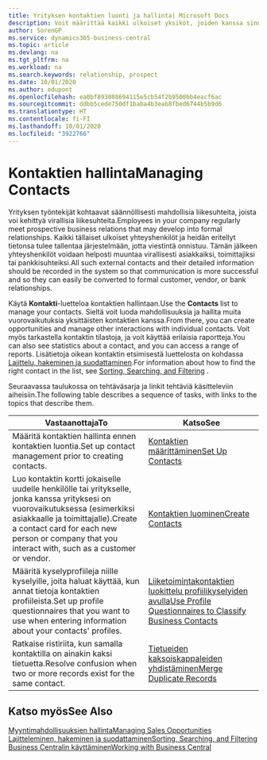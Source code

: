 ```yaml
---
title: Yrityksen kontaktien luonti ja hallinta| Microsoft Docs
description: Voit määrittää kaikki ulkoiset yksiköt, joiden kanssa sinulla on liikesuhde, kontakteiksi. Kyse voi olla esimerkiksi prospekteista, asiakkaista, toimittajista ja konsulteista.
author: SorenGP
ms.service: dynamics365-business-central
ms.topic: article
ms.devlang: na
ms.tgt_pltfrm: na
ms.workload: na
ms.search.keywords: relationship, prospect
ms.date: 10/01/2020
ms.author: edupont
ms.openlocfilehash: ea0bf893088694115e5cb54f2b9500bb4eacf6ac
ms.sourcegitcommit: ddbb5cede750df1baba4b3eab8fbed6744b5b9d6
ms.translationtype: HT
ms.contentlocale: fi-FI
ms.lasthandoff: 10/01/2020
ms.locfileid: "3922766"
---
```

# <a name="managing-contacts"></a><span data-ttu-id="af921-103">Kontaktien hallinta</span><span class="sxs-lookup"><span data-stu-id="af921-103">Managing Contacts</span></span>

<span data-ttu-id="af921-104">Yrityksen työntekijät kohtaavat säännöllisesti mahdollisia liikesuhteita, joista voi kehittyä virallisia liikesuhteita.</span><span class="sxs-lookup"><span data-stu-id="af921-104">Employees in your company regularly meet prospective business relations that may develop into formal relationships.</span></span> <span data-ttu-id="af921-105">Kaikki tällaiset ulkoiset yhteyshenkilöt ja heidän eritellyt tietonsa tulee tallentaa järjestelmään, jotta viestintä onnistuu. Tämän jälkeen yhteyshenkilöt voidaan helposti muuntaa virallisesti asiakkaiksi, toimittajiksi tai pankkisuhteiksi.</span><span class="sxs-lookup"><span data-stu-id="af921-105">All such external contacts and their detailed information should be recorded in the system so that communication is more successful and so they can easily be converted to formal customer, vendor, or bank relationships.</span></span>

<span data-ttu-id="af921-106">Käytä **Kontakti**-luetteloa kontaktien hallintaan.</span><span class="sxs-lookup"><span data-stu-id="af921-106">Use the **Contacts** list to manage your contacts.</span></span> <span data-ttu-id="af921-107">Sieltä voit luoda mahdollisuuksia ja hallita muita vuorovaikutuksia yksittäisten kontaktien kanssa.</span><span class="sxs-lookup"><span data-stu-id="af921-107">From there, you can create opportunities and manage other interactions with individual contacts.</span></span> <span data-ttu-id="af921-108">Voit myös tarkastella kontaktin tilastoja, ja voit käyttää erilaisia raportteja.</span><span class="sxs-lookup"><span data-stu-id="af921-108">You can also see statistics about a contact, and you can access a range of reports.</span></span> <span data-ttu-id="af921-109">Lisätietoja oikean kontaktin etsimisestä luettelosta on kohdassa [Lajittelu, hakeminen ja suodattaminen](ui-enter-criteria-filters.md).</span><span class="sxs-lookup"><span data-stu-id="af921-109">For information about how to find the right contact in the list, see [Sorting, Searching, and Filtering](ui-enter-criteria-filters.md) .</span></span>  

<span data-ttu-id="af921-110">Seuraavassa taulukossa on tehtäväsarja ja linkit tehtäviä käsitteleviin aiheisiin.</span><span class="sxs-lookup"><span data-stu-id="af921-110">The following table describes a sequence of tasks, with links to the topics that describe them.</span></span>

| <span data-ttu-id="af921-111">Vastaanottaja</span><span class="sxs-lookup"><span data-stu-id="af921-111">To</span></span> | <span data-ttu-id="af921-112">Katso</span><span class="sxs-lookup"><span data-stu-id="af921-112">See</span></span> |
| --- | --- |
| <span data-ttu-id="af921-113">Määritä kontaktien hallinta ennen kontaktien luontia.</span><span class="sxs-lookup"><span data-stu-id="af921-113">Set up contact management prior to creating contacts.</span></span> |[<span data-ttu-id="af921-114">Kontaktien määrittäminen</span><span class="sxs-lookup"><span data-stu-id="af921-114">Set Up Contacts</span></span>](marketing-setup-contacts.md) |
| <span data-ttu-id="af921-115">Luo kontaktin kortti jokaiselle uudelle henkilölle tai yritykselle, jonka kanssa yrityksesi on vuorovaikutuksessa (esimerkiksi asiakkaalle ja toimittajalle).</span><span class="sxs-lookup"><span data-stu-id="af921-115">Create a contact card for each new person or company that you interact with, such as a customer or vendor.</span></span> |[<span data-ttu-id="af921-116">Kontaktien luominen</span><span class="sxs-lookup"><span data-stu-id="af921-116">Create Contacts</span></span>](marketing-create-contact-companies.md) |
|<span data-ttu-id="af921-117">Määritä kyselyprofiileja niille kyselyille, joita haluat käyttää, kun annat tietoja kontaktien profiileista.</span><span class="sxs-lookup"><span data-stu-id="af921-117">Set up profile questionnaires that you want to use when entering information about your contacts' profiles.</span></span>|[<span data-ttu-id="af921-118">Liiketoimintakontaktien luokittelu profiilikyselyiden avulla</span><span class="sxs-lookup"><span data-stu-id="af921-118">Use Profile Questionnaires to Classify Business Contacts</span></span>](marketing-create-contact-profile-questionnaire.md)|
|<span data-ttu-id="af921-119">Ratkaise ristiriita, kun samalla kontaktilla on ainakin kaksi tietuetta.</span><span class="sxs-lookup"><span data-stu-id="af921-119">Resolve confusion when two or more records exist for the same contact.</span></span>|[<span data-ttu-id="af921-120">Tietueiden kaksoiskappaleiden yhdistäminen</span><span class="sxs-lookup"><span data-stu-id="af921-120">Merge Duplicate Records</span></span>](sales-how-merge-duplicate-records.md)|

## <a name="see-also"></a><span data-ttu-id="af921-121">Katso myös</span><span class="sxs-lookup"><span data-stu-id="af921-121">See Also</span></span>

[<span data-ttu-id="af921-122">Myyntimahdollisuuksien hallinta</span><span class="sxs-lookup"><span data-stu-id="af921-122">Managing Sales Opportunities</span></span>](marketing-manage-sales-opportunities.md)  
[<span data-ttu-id="af921-123">Lajitteleminen, hakeminen ja suodattaminen</span><span class="sxs-lookup"><span data-stu-id="af921-123">Sorting, Searching, and Filtering</span></span>](ui-enter-criteria-filters.md)  
[<span data-ttu-id="af921-124">Business Centralin käyttäminen</span><span class="sxs-lookup"><span data-stu-id="af921-124">Working with Business Central</span></span>](ui-work-product.md)  

